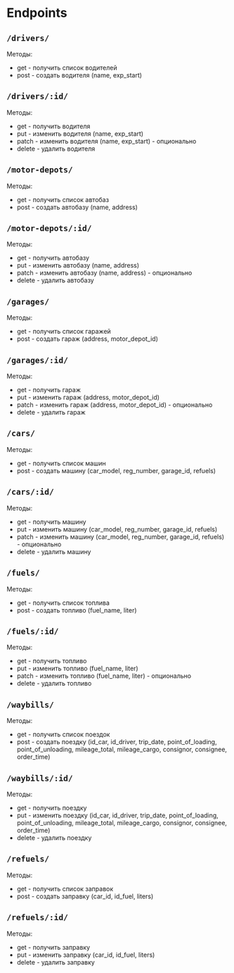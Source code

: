 # Endpoints

## ``` /drivers/ ```

Методы:

* get - получить список водителей
* post - создать водителя (name, exp_start)

## ``` /drivers/:id/ ```
Методы:

* get - получить водителя
* put - изменить водителя (name, exp_start)
* patch - изменить водителя (name, exp_start) - опционально
* delete - удалить водителя


## ``` /motor-depots/ ```
Методы:

* get - получить список автобаз
* post - создать автобазу (name, address)


## ``` /motor-depots/:id/ ```
Методы:

* get - получить автобазу
* put - изменить автобазу (name, address)
* patch - изменить автобазу (name, address) - опционально
* delete - удалить автобазу


## ``` /garages/ ```
Методы:

* get - получить список гаражей
* post - создать гараж (address, motor_depot_id)

## ``` /garages/:id/ ```
Методы:

* get - получить гараж
* put - изменить гараж (address, motor_depot_id)
* patch - изменить гараж (address, motor_depot_id) - опционально
* delete - удалить гараж


## ``` /cars/ ```
Методы:

* get - получить список машин
* post - создать машину (car_model, reg_number, garage_id, refuels)

## ``` /cars/:id/ ```
Методы:

* get - получить машину
* put - изменить машину (car_model, reg_number, garage_id, refuels)
* patch - изменить машину (car_model, reg_number, garage_id, refuels) - опционально
* delete - удалить машину



## ``` /fuels/ ```
Методы:

* get - получить список топлива
* post - создать топливо (fuel_name, liter)

## ``` /fuels/:id/ ```
Методы:

* get - получить топливо
* put - изменить топливо (fuel_name, liter)
* patch - изменить топливо (fuel_name, liter) - опционально
* delete - удалить топливо


## ``` /waybills/ ```
Методы:

* get - получить список поездок
* post - создать поездку (id_car, id_driver, trip_date, point_of_loading, point_of_unloading, mileage_total, mileage_cargo, consignor, consignee, order_time)

## ``` /waybills/:id/ ```
Методы:

* get - получить поездку
* put - изменить поездку (id_car, id_driver, trip_date, point_of_loading, point_of_unloading, mileage_total, mileage_cargo, consignor, consignee, order_time)
* delete - удалить поездку


## ``` /refuels/ ```
Методы:

* get - получить список заправок
* post - создать заправку (car_id, id_fuel, liters)

## ``` /refuels/:id/ ```
Методы:

* get - получить заправку
* put - изменить заправку (car_id, id_fuel, liters)
* delete - удалить заправку


